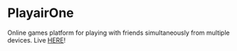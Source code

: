 # PlayairOne
Online games platform for playing with friends simultaneously from multiple devices. Live [HERE](https://playairone.com/)!